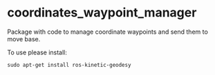 # coordinates_waypoint_manager
Package with code to manage coordinate waypoints and send them to move base.

To use please install:

``
sudo apt-get install ros-kinetic-geodesy
``